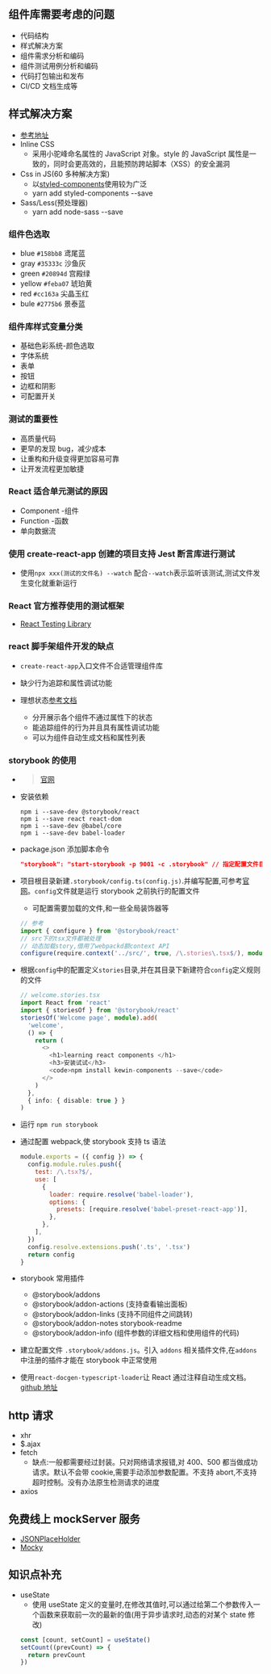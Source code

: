 ## 组件库需要考虑的问题

- 代码结构
- 样式解决方案
- 组件需求分析和编码
- 组件测试用例分析和编码
- 代码打包输出和发布
- CI/CD 文档生成等

## 样式解决方案

- [参考地址](https://reactjs.bootcss.com/docs/dom-elements.html)
- Inline CSS
  - 采用小驼峰命名属性的 JavaScript 对象。style 的 JavaScript 属性是一致的，同时会更高效的，且能预防跨站脚本（XSS）的安全漏洞
- Css in JS(60 多种解决方案)
  - 以[styled-components](https://styled-components.com/docs)使用较为广泛
  - yarn add styled-components --save
- Sass/Less(预处理器)
  - yarn add node-sass --save

### 组件色选取

- blue `#158bb8` 鸢尾蓝
- gray `#35333c` 沙鱼灰
- green `#20894d` 宫殿绿
- yellow `#feba07` 琥珀黄
- red `#cc163a` 尖晶玉红
- bule `#2775b6` 景泰蓝

### 组件库样式变量分类

- 基础色彩系统-颜色选取
- 字体系统
- 表单
- 按钮
- 边框和阴影
- 可配置开关

### 测试的重要性

- 高质量代码
- 更早的发现 bug，减少成本
- 让重构和升级变得更加容易可靠
- 让开发流程更加敏捷

### React 适合单元测试的原因

- Component -组件
- Function -函数
- 单向数据流

### 使用 create-react-app 创建的项目支持 Jest 断言库进行测试

- 使用`npx xxx(测试的文件名) --watch` 配合`--watch`表示监听该测试,测试文件发生变化就重新运行

### React 官方推荐使用的测试框架

- [React Testing Library](https://reactjs.bootcss.com/docs/test-utils.html)

### react 脚手架组件开发的缺点

- `create-react-app`入口文件不合适管理组件库
- 缺少行为追踪和属性调试功能

- 理想状态[参考文档](https://storybook.js.org/docs/react/get-started/introduction)
  - 分开展示各个组件不通过属性下的状态
  - 能追踪组件的行为并且具有属性调试功能
  - 可以为组件自动生成文档和属性列表

### storybook 的使用

- > [官网](https://storybook.js.org/)

- 安装依赖
  ```shell
  npm i --save-dev @storybook/react
  npm i --save react react-dom
  npm i --save-dev @babel/core
  npm i --save-dev babel-loader
  ```
- package.json 添加脚本命令
  ```json
  "storybook": "start-storybook -p 9001 -c .storybook" // 指定配置文件目录为 .storybook
  ```
- 项目根目录新建`.storybook/config.ts(config.js)`.并编写配置,可参考[官网](https://storybook.js.org/)。`config`文件就是运行 storybook 之前执行的配置文件
  - 可配置需要加载的文件,和一些全局装饰器等
  ```typescript
  // 参考
  import { configure } from '@storybook/react'
  // src下的tsx文件都被处理
  // 动态加载story,借用了webpackd额context API
  configure(require.context('../src/', true, /\.stories\.tsx$/), module)
  ```
- 根据`config`中的配置定义`stories`目录,并在其目录下新建符合`config`定义规则的文件
  ```typescript
  // welcome.stories.tsx
  import React from 'react'
  import { storiesOf } from '@storybook/react'
  storiesOf('Welcome page', module).add(
    'welcome',
    () => {
      return (
        <>
          <h1>learning react components </h1>
          <h3>安装试试</h3>
          <code>npm install kewin-components --save</code>
        </>
      )
    },
    { info: { disable: true } }
  )
  ```
- 运行 `npm run storybook`

- 通过配置 webpack,使 storybook 支持 ts 语法
  ```javascript
  module.exports = ({ config }) => {
    config.module.rules.push({
      test: /\.tsx?$/,
      use: [
        {
          loader: require.resolve('babel-loader'),
          options: {
            presets: [require.resolve('babel-preset-react-app')],
          },
        },
      ],
    })
    config.resolve.extensions.push('.ts', '.tsx')
    return config
  }
  ```
- storybook 常用插件

  - @storybook/addons
  - @storybook/addon-actions (支持查看输出面板)
  - @storybook/addon-links (支持不同组件之间跳转)
  - @storybook/addon-notes storybook-readme
  - @storybook/addon-info (组件参数的详细文档和使用组件的代码)

- 建立配置文件 `.storybook/addons.js`。引入 `addons` 相关插件文件,在`addons`中注册的插件才能在 storybook 中正常使用

- 使用`react-docgen-typescript-loader`让 React 通过注释自动生成文档。[github 地址](https://github.com/strothj/react-docgen-typescript-loader)

## http 请求

- xhr
- \$.ajax
- fetch
  - 缺点:一般都需要经过封装。只对网络请求报错,对 400、500 都当做成功请求。默认不会带 cookie,需要手动添加参数配置。不支持 abort,不支持超时控制。没有办法原生检测请求的进度
- axios

## 免费线上 mockServer 服务

- [JSONPlaceHolder](http://jsonplaceholder.typicode.com/)
- [Mocky](https://designer.mocky.io/)

## 知识点补充

- useState
  - 使用 useState 定义的变量时,在修改其值时,可以通过给第二个参数传入一个函数来获取前一次的最新的值(用于异步请求时,动态的对某个 state 修改)
  ```jsx
  const [count, setCount] = useState()
  setCount((prevCount) => {
    return prevCount
  })
  ```

